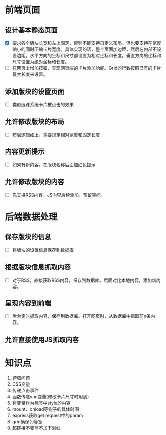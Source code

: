 # 前端页面
## 设计基本静态页面
- [x] 要求各个版块长宽和左上固定，否则不能支持自定义布局。但也要支持在宽度缩小的同时压缩卡片宽度。具体实现的话，整个页面加边距，然后在内部不设置边距。水平方向的坐标和尺寸都设置为相对坐标和长度。垂直方向的坐标和尺寸设置为绝对坐标和长度。
- [ ] 在网页上增加按钮，实现网页端的卡片添加功能。Grid的行数按照已有的卡片最大长度来设置。
## 添加版块的设置页面
- [ ] 类似选课系统卡片被点击的效果
## 允许修改版块的布局
- [ ] 布局逻辑如上，需要规定相对宽度和固定长度
## 内容更新提示
- [ ] 如果有新内容，在版块名称后面加红色提示
## 允许修改版块的内容
- [ ] 先支持RSS内容。JS内容后续添加，预留空间。

# 后端数据处理
## 保存版块的信息
- [ ] 将版块的设置信息保存到数据库
## 根据版块信息抓取内容
- [ ] 对于RSS，直接获取RSS内容，保存到数据库。后面对比本地内容，添加新内容。
## 呈现内容到前端
- [ ] 后台定时抓取内容，保存到数据库。打开网页时，从数据库中抓取前n条内容。
## 允许直接使用JS抓取内容



# 知识点
1. 跨域问题
2. CSS变量
3. 传递点击事件
4. 函数传递vue变量(修改卡片尺寸时用到)
5. 将变量作为标签中style的内容
6. mount、onload等钩子的具体时间
7. express获取get request中的param
8. grid确保列等宽
9. 超链接不变蓝不加下划线
